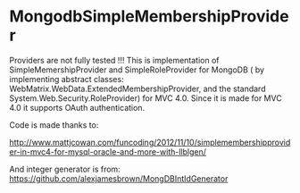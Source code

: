 MongodbSimpleMembershipProvider
===============================

Providers are not fully tested !!!
This is implementation of SimpleMemershipProvider and SimpleRoleProvider for MongoDB 
( by implementing abstract classes: WebMatrix.WebData.ExtendedMembershipProvider, and the standard System.Web.Security.RoleProvider) for MVC 4.0. 
Since it is made for MVC 4.0 it supports OAuth authentication.


Code is made thanks to:

http://www.mattjcowan.com/funcoding/2012/11/10/simplemembershipprovider-in-mvc4-for-mysql-oracle-and-more-with-llblgen/

And integer generator is from:
https://github.com/alexjamesbrown/MongDBIntIdGenerator
